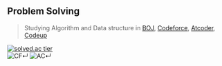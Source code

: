 ## Problem Solving ##
> Studying Algorithm and Data structure in [BOJ](https://www.acmicpc.net/user/18sht1710), [Codeforce](https://codeforces.com/profile/OnlyCplusplus), [Atcoder](https://atcoder.jp/users/OnlyCplusplus), [Codeup](https://atcoder.jp/users/OnlyCplusplus)  

[![solved.ac tier](http://mazassumnida.wtf/api/generate_badge?boj=18sht1710)](https://solved.ac/18sht1710)   
![CF](https://run.kaist.ac.kr/badges/codeforces/OnlyCplusplus.svg)↵
![AC](https://run.kaist.ac.kr/badges/atcoder/OnlyCplusplus.svg)↵  
